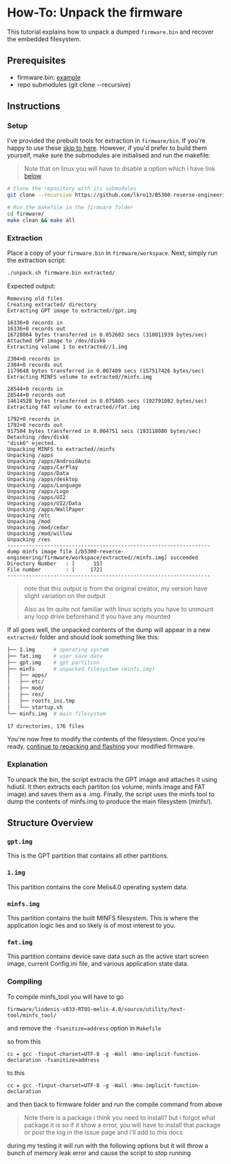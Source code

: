 # How-To: Unpack the firmware

This tutorial explains how to unpack a dumped `firmware.bin` and recover the embedded filesystem.

## Prerequisites

- firmware.bin: [example](../firmware/examples/B5300/original/)
- repo submodules (git clone --recursive)

## Instructions

### Setup

I've provided the prebuilt tools for extraction in `firmware/bin`. If you're happy to use these [skip to here](#extraction). However, if you'd prefer to build them yourself, make sure the submodules are initialised and run the makefile:

> Note that on linux you will have to disable a option which i have link [below](#Compiling)

```bash
# Clone the repository with its submodules
git clone --recursive https://github.com/lkro13/B5300-reverse-engineering.git

# Run the makefile in the firmware folder
cd firmware/
make clean && make all
```

### Extraction

Place a copy of your `firmware.bin` in `firmware/workspace`. Next, simply run the extraction script:

```bash
./unpack.sh firmware.bin extracted/
```

Expected output:

```
Removing old files
Creating extracted/ directory
Extracting GPT image to extracted//gpt.img

16336+0 records in
16336+0 records out
16728064 bytes transferred in 0.052602 secs (318011939 bytes/sec)
Attached GPT image to /dev/disk6
Extracting volume 1 to extracted//1.img

2304+0 records in
2304+0 records out
1179648 bytes transferred in 0.007489 secs (157517426 bytes/sec)
Extracting MINFS volume to extracted//minfs.img

28544+0 records in
28544+0 records out
14614528 bytes transferred in 0.075805 secs (192791082 bytes/sec)
Extracting FAT volume to extracted//fat.img

1792+0 records in
1792+0 records out
917504 bytes transferred in 0.004751 secs (193118080 bytes/sec)
Detaching /dev/disk6
"disk6" ejected.
Unpacking MINFS to extracted//minfs
Unpacking /apps
Unpacking /apps/AndroidAuto
Unpacking /apps/CarPlay
Unpacking /apps/Data
Unpacking /apps/desktop
Unpacking /apps/Language
Unpacking /apps/Logo
Unpacking /apps/UI2
Unpacking /apps/UI2/Data
Unpacking /apps/WallPaper
Unpacking /etc
Unpacking /mod
Unpacking /mod/cedar
Unpacking /mod/willow
Unpacking /res
------------------------------------------------------------------
dump minfs image file [/b5300-reverse-engineering/firmware/workspace/extracted//minfs.img] succeeded
Directory Number   : [      15]
File number        : [     172]
------------------------------------------------------------------
```

> note that this output is from the original creator, my version have slight variation on the output
>
> Also as Im quite not familiar with linux scripts you have to unmount any loop drive beforehand if you have any mounted

If all goes well, the unpacked contents of the dump will appear in a new `extracted/` folder and should look something like this:

```bash
├── 1.img      # operating system
├── fat.img    # user save data
├── gpt.img    # gpt partition
├── minfs      # unpacked filesystem (minfs.img)
│   ├── apps/
│   ├── etc/
│   ├── mod/
│   ├── res/
│   ├── rootfs_ini.tmp
│   └── startup.sh
└── minfs.img  # main filesystem

17 directories, 176 files
```

You're now free to modify the contents of the filesystem. Once you're ready, [continue to repacking and flashing](3-repacking-firmware.md) your modified firmware.

### Explanation

To unpack the bin, the script extracts the GPT image and attaches it using hdiutil. It then extracts each partiton (os volume, minfs image and FAT image) and saves them as a .img. Finally, the script uses the minfs tool to dump the contents of minfs.img to produce the main filesystem (minfs/).

## Structure Overview

### `gpt.img`

This is the GPT partition that contains all other partitions.

### `1.img`

This partition contains the core Melis4.0 operating system data.

### `minfs.img`

This partition contains the built MINFS filesystem. This is where the application logic lies and so likely is of most interest to you.

### `fat.img`

This partition contains device save data such as the active start screen image, current Config.ini file, and various application state data.

### Compiling

To compile minfs_tool you will have to go

```
firmware/lindenis-v833-RTOS-melis-4.0/source/utility/host-tool/minfs_tool/
```

and remove the `-fsanitize=address` option in `Makefile`

so from this

```
cc = gcc -finput-charset=UTF-8 -g -Wall -Wno-implicit-function-declaration -fsanitize=address
```

to this

```
cc = gcc -finput-charset=UTF-8 -g -Wall -Wno-implicit-function-declaration
```

and then back to firmware folder and run the compile command from above

> Note there is a package i think you need to install? but i forgot what package it is so if it show a error, you will have to install that package or post the log in the issue page and i'll add to this docs

during my testing it will run with the following options but it will throw a bunch of memory leak error and cause the script to stop running
